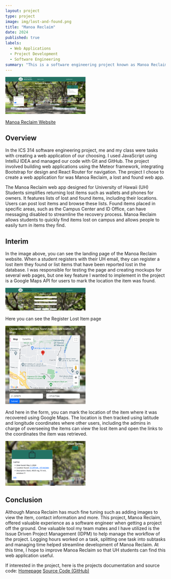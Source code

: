 ```yaml
---
layout: project
type: project
image: img/lost-and-found.png
title: "Manoa Reclaim"
date: 2024
published: true
labels:
  - Web Applications
  - Project Development
  - Software Engineering
summary: "This is a software engineering project known as Manoa Reclaim, and for the project I designed a Lost and Found web application with other team members using software engineering concepts taught through the course."
---
```

<img src="../img/Home.png" style="width: 50%; height: auto;">

[Manoa Reclaim Website](https://manoareclaim.online/)

## Overview

In the ICS 314 software engineering project, me and my class were tasks with creating a web application of our choosing. I used JavaScript using IntelliJ IDEA and managed our code with Git and GitHub. The project involved building web applications using the Meteor framework, integrating Bootstrap for design and React Router for navigation. The project I chose to create a web application for was Manoa Reclaim, a lost and found web app.

The Manoa Reclaim web app designed for University of Hawaii (UH) Students simplifies returning lost items such as wallets and phones for owners. It features lists of lost and found items, including their locations. Users can post lost items and browse these lists. Found items placed in specific areas, such as the Campus Center and ID Office, can have messaging disabled to streamline the recovery process. Manoa Reclaim allows students to quickly find items lost on campus and allows people to easily turn in items they find.

## Interim

In the image above, you can see the landing page of the Manoa Reclaim website. When a student registers with their UH email, they can register a lost item they found or list items that have been reported lost in the database. I was responsible for testing the page and creating mockups for several web pages, but one key feature I wanted to implement in the project is a Google Maps API for users to mark the location the item was found.

<img class="img-fluid" src="../img/Register.png" style="width: 50%; height: auto;">

Here you can see the Register Lost Item page

<img class="img-fluid" src="../img/Maps.png" style="width: 50%; height: auto;">

And here in the form, you can mark the location of the item where it was recovered using Google Maps. The location is then tracked using latitude and longitude coordinates where other users, including the admins in charge of overseeing the items can view the lost item and open the links to the coordinates the item was retrieved.

<img class="img-fluid" src="../img/ItemList.png" style="width: 50%; height: auto;">

## Conclusion

Although Manoa Reclaim has much fine tuning such as adding images to view the item, contact information and more. This project, Manoa Reclaim, offered valuable experience as a software engineer when getting a project off the ground. One valuable tool my team mates and I have utilized is the Issue Driven Project Management (IDPM) to help manage the workflow of the project. Logging hours worked on a task, splitting one task into subtasks and managing time helped streamline development of Manoa Reclaim. At this time, I hope to improve Manoa Reclaim so that UH students can find this web application useful.

If interested in the project, here is the projects documentation and source code:
[Homepage](https://manoa-reclaim.github.io/)
[Source Code (GitHub)](https://github.com/manoa-reclaim/Manoa-reclaim-app)
